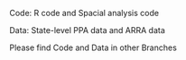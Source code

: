 Code: R code and Spacial analysis code

Data: State-level PPA data and ARRA data

Please find Code and Data in other Branches
